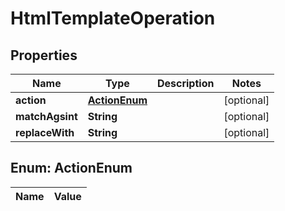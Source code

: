 
# HtmlTemplateOperation

## Properties
Name | Type | Description | Notes
------------ | ------------- | ------------- | -------------
**action** | [**ActionEnum**](#ActionEnum) |  |  [optional]
**matchAgsint** | **String** |  |  [optional]
**replaceWith** | **String** |  |  [optional]


<a name="ActionEnum"></a>
## Enum: ActionEnum
Name | Value
---- | -----



